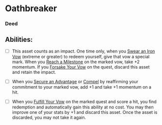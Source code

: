 # Oathbreaker
### Deed


## Abilities:
- [ ] This asset counts as an impact. One time only, when you [Swear an Iron Vow](Moves/quest/swear_an_iron_vow) (extreme or greater) to redeem yourself, give that vow a special mark. When you [Reach a Milestone](Moves/quest/reach_a_milestone) on the marked vow, take +2 momentum. If you [Forsake Your Vow](Moves/quest/forsake_your_vow) on the quest, discard this asset and retain the impact.

- [ ] When you [Secure an Advantage](Moves/adventure/secure_an_advantage) or [Compel](Moves/adventure/compel) by reaffirming your commitment to your marked vow, add +1 and take +1 momentum on a hit.

- [ ] When you [Fulfill Your Vow](Moves/quest/fulfill_your_vow) on the marked quest and score a hit, you find redemption and automatically gain this ability at no cost. You may then improve one of your stats by +1 and discard this asset. Once the asset is discarded, you may not take it again.

